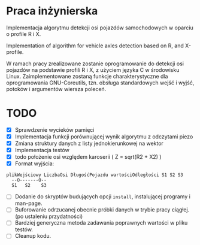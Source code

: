 # Praca inżynierska
Implementacja algorytmu detekcji osi pojazdów samochodowych w oparciu o profile R i X.

Implementation of algorithm for vehicle axles detection based on R, and X-profile.

W ramach pracy zrealizowane zostanie oprogramowanie do detekcji osi pojazdów na podstawie profili R i X,
 z użyciem języka C  w środowisku Linux.
 Zaimplementowane zostaną funkcje charakterystyczne dla oprogramowania GNU-Coreutils,
 tzn. obsługa standardowych wejść i wyjść, potoków i argumentów wiersza poleceń.

 # TODO
  - [x] Sprawdzenie wycieków pamięci
  - [x] Implementacja funkcji porównującej wynik algorytmu z odczytami piezo
  - [x] Zmiana struktury danych z listy jednokierunkowej na wektor
  - [x] Implementacja testów
  - [x] todo położenie osi względem karoserii ( Z = sqrt(R2 + X2) )
  - [x] Format wyjścia: 
```
plikWejściowy LiczbaOsi DługośćPojazdu wartościOdległości S1 S2 S3
  --O-------O--
  S1   S2    S3
```
  - [ ] Dodanie do skryptów budujących opcji `install`, instalującej programy i man-page.
  - [ ] Buforowanie odrzucanej obecnie próbki danych w trybie pracy ciągłej. (po ustaleniu przydatności)
  - [ ] Bardziej generyczna metoda zadawania poprawnych wartości w pliku testów.
  - [ ] Cleanup kodu.
